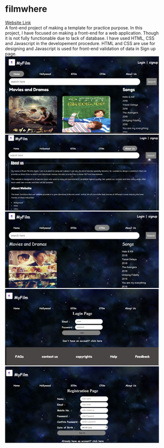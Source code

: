 # filmwhere
<a href="https://filmwhere-abhishek.netlify.app">Website Link</a></br>
A font-end project of making a template for practice purpose.
In this project, I have focused on making a front-end for a web application. Though it is not fully functionable due to lack of database. I have used HTML, CSS and Javascript in the developement procedure. HTML and CSS are use for designing and Javascript is used for front-end validation of data in Sign up page.
</br>
<img src="image/f1.jpg">
<br>
<img src="image/f2.jpg">
<br>
<img src="image/f3.jpg">
<br>
<img src="image/f4.jpg">
<br>
<img src="image/f5.jpg">
